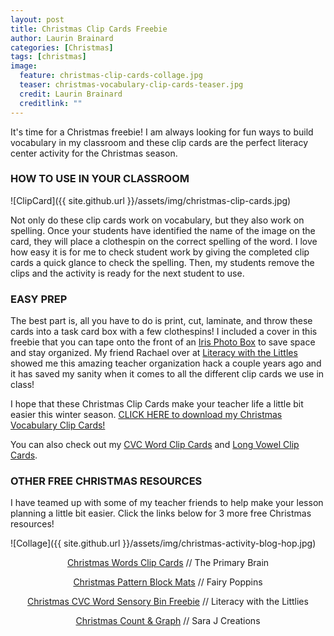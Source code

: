 ```yaml
---
layout: post
title: Christmas Clip Cards Freebie
author: Laurin Brainard
categories: [Christmas]
tags: [christmas]
image:
  feature: christmas-clip-cards-collage.jpg
  teaser: christmas-vocabulary-clip-cards-teaser.jpg
  credit: Laurin Brainard
  creditlink: ""
---
```

It's time for a Christmas freebie! I am always looking for fun ways to build vocabulary in my classroom and these clip cards are the perfect literacy center activity for the Christmas season. 

### HOW TO USE IN YOUR CLASSROOM

![ClipCard]({{ site.github.url }}/assets/img/christmas-clip-cards.jpg)

Not only do these clip cards work on vocabulary, but they also work on spelling. Once your students have identified the name of the image on the card, they will place a clothespin on the correct spelling of the word. I love how easy it is for me to check student work by giving the completed clip cards a quick glance to check the spelling. Then, my students remove the clips and the activity is ready for the next student to use.

### EASY PREP

The best part is, all you have to do is print, cut, laminate, and throw these cards into a task card box with a few clothespins! I included a cover in this freebie that you can tape onto the front of an [Iris Photo Box](https://amzn.to/2O4XJny) to save space and stay organized. My friend Rachael over at [Literacy with the Littles](https://literacywiththelittles.com/) showed me this amazing teacher organization hack a couple years ago and it has saved my sanity when it comes to all the different clip cards we use in class!

I hope that these Christmas Clip Cards make your teacher life a little bit easier this winter season. [CLICK HERE to download my Christmas Vocabulary Clip Cards!](https://drive.google.com/file/d/1C9rEvBsnfdPRT2kJD2UL-xwb7YqPqPEE/view?usp=sharing)

You can also check out my [CVC Word Clip Cards](https://www.teacherspayteachers.com/Product/CVC-Word-Clip-Cards-4679950) and [Long Vowel Clip Cards](https://www.teacherspayteachers.com/Product/Long-Vowel-Clip-Cards-3972342).

### OTHER FREE CHRISTMAS RESOURCES
I have teamed up with some of my teacher friends to help make your lesson planning a little bit easier. Click the links below for 3 more free Christmas resources!

![Collage]({{ site.github.url }}/assets/img/christmas-activity-blog-hop.jpg)

<p style="text-align: center;"><a href="https://theprimarybrain.com/christmas/2019/11/20/Christmas-Clip-Cards/?fbclid=IwAR3YLtlFKpzrNCdS4CS0RE4SQuk3kd-5ptkfcKqsY2cZxpB9Ls1Sg5K8OQM">Christmas Words Clip Cards</a> // The Primary Brain</p>

<p style="text-align: center;"><a href="https://www.fairypoppins.com/christmas-pattern-block-mats/">Christmas Pattern Block Mats</a> // Fairy Poppins </p>

<p style="text-align: center;"><a href="https://literacywiththelittles.com/2019/11/20/christmas-cvc-word-sensory-bin-freebie/?fbclid=IwAR1dmH7AUf6Uj1YK7PLGSlOHIl2s4rTyj0W3XJmHbN8dkejionqKotaiPp8">Christmas CVC Word Sensory Bin Freebie</a> // Literacy with the Littlies</p>

<p style="text-align: center;"><a href="https://www.sarajcreations.com/2019/11/christmas-count-and-graph.html?fbclid=IwAR1lUtxtQiI3vuKIJAh4bigilt8qjQKPGfYaLOsmWf-DAFJJP8-SMnFulR0">Christmas Count & Graph</a> // Sara J Creations</p>

